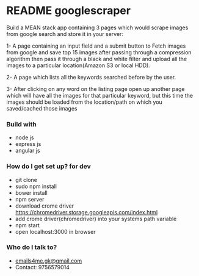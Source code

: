 
# README googlescraper #

Build a MEAN stack app containing  3 pages which would scrape images from google search and store it in your server: 

1- A page containing an input field and a submit button to Fetch images from google and save top 15 images after passing through a compression algorithm then pass it through a black and white filter and upload all the images to a particular location(Amazon S3 or local HDD).

2- A page which lists all the keywords searched before by the user.

3- After clicking on any word on the listing page open up another page which will have all the images for that particular keyword, but this time the images should be loaded from the location/path on which you saved/cached those images


### Build with ###

* node js
* express js
* angular js

### How do I get set up? for dev ###

* git clone
* sudo npm install
* bower install
* npm server
* download crome driver https://chromedriver.storage.googleapis.com/index.html
* add crome driver(chromedriver) into your systems path variable
* npm start
* open localhost:3000 in browser

### Who do I talk to? ###

* emails4me.gk@gmail.com
* Contact: 9756579014
